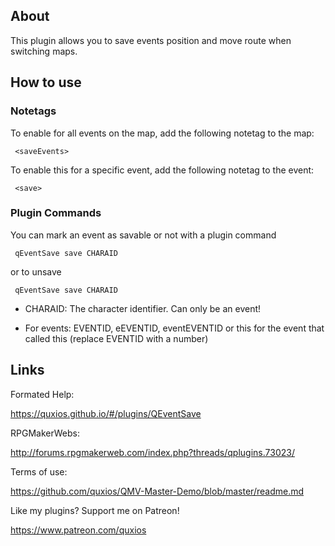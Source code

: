 

## AboutThis plugin allows you to save events position and move route when switchingmaps.

## How to use
### **Notetags**To enable for all events on the map, add the following notetag to the map:~~~ <saveEvents>~~~To enable this for a specific event, add the following notetag to the event:~~~ <save>~~~

### **Plugin Commands**You can mark an event as savable or not with a plugin command~~~ qEventSave save CHARAID~~~or to unsave~~~ qEventSave save CHARAID~~~- CHARAID: The character identifier. Can only be an event! * For events: EVENTID, eEVENTID, eventEVENTID or this for the event that called this (replace EVENTID with a number)

## LinksFormated Help: https://quxios.github.io/#/plugins/QEventSaveRPGMakerWebs: http://forums.rpgmakerweb.com/index.php?threads/qplugins.73023/Terms of use: https://github.com/quxios/QMV-Master-Demo/blob/master/readme.mdLike my plugins? Support me on Patreon! https://www.patreon.com/quxios
